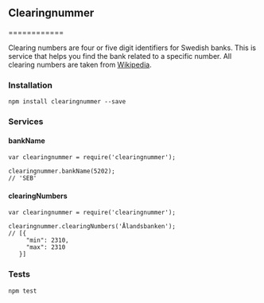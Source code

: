## Clearingnummer
============

Clearing numbers are four or five digit identifiers for Swedish banks. This is service that helps you find the bank related to a specific number. All clearing numbers are taken from [Wikipedia](http://www.wikiwand.com/sv/Lista_%C3%B6ver_clearingnummer_till_svenska_banker).

### Installation
`npm install clearingnummer --save`

### Services

#### bankName
```
var clearingnummer = require('clearingnummer');

clearingnummer.bankName(5202);
// 'SEB'
```

#### clearingNumbers
```
var clearingnummer = require('clearingnummer');

clearingnummer.clearingNumbers('Ålandsbanken');
// [{
     "min": 2310,
     "max": 2310
   }]
```

### Tests
`npm test`
